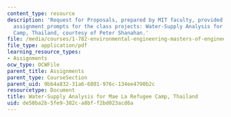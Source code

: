 ```yaml
---
content_type: resource
description: 'Request for Proposals, prepared by MIT faculty, provided as the initial
  assignment prompts for the class projects: Water-Supply Analysis for Mae La Refugee
  Camp, Thailand, courtesy of Peter Shanahan.'
file: /media/courses/1-782-environmental-engineering-masters-of-engineering-project-fall-2007-spring-2008/de50ba2b5fe9382ca8bff2bd023acd6a_thai_rfp.pdf
file_type: application/pdf
learning_resource_types:
- Assignments
ocw_type: OCWFile
parent_title: Assignments
parent_type: CourseSection
parent_uid: 9bb4a832-31a6-6801-976c-134ee4790b2c
resourcetype: Document
title: Water-Supply Analysis for Mae La Refugee Camp, Thailand
uid: de50ba2b-5fe9-382c-a8bf-f2bd023acd6a
---
```

